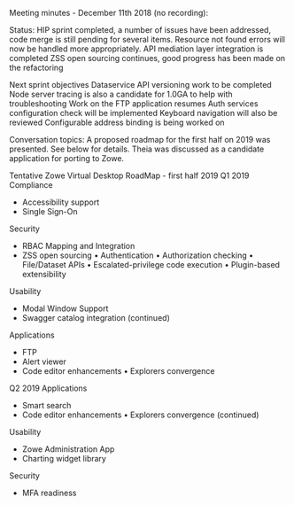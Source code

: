 Meeting minutes - December 11th 2018 (no recording):

Status:
HIP sprint completed, a number of issues have been addressed, code merge is still pending for several items.
Resource not found errors will now be handled more appropriately.
API mediation layer integration is completed
ZSS open sourcing continues, good progress has been made on the refactoring

Next sprint objectives
Dataservice API versioning work to be completed
Node server tracing is also a candidate for 1.0GA to help with troubleshooting
Work on the FTP application resumes
Auth services configuration check will be implemented
Keyboard navigation will also be reviewed
Configurable address binding is being worked on

Conversation topics:
A proposed roadmap for the first half on 2019 was presented. See below for details.
Theia was discussed as a candidate application for porting to Zowe.



Tentative Zowe Virtual Desktop RoadMap - first half 2019
Q1 2019
Compliance
- Accessibility support 
- Single Sign-On

Security
- RBAC Mapping and Integration
- ZSS open sourcing
•	Authentication
•	Authorization checking
•	File/Dataset APIs
•	Escalated-privilege code execution
•	Plugin-based extensibility

Usability
- Modal Window Support
- Swagger catalog integration (continued)

Applications
- FTP
- Alert viewer 
- Code editor enhancements
•	Explorers convergence

Q2 2019
Applications
- Smart search
- Code editor enhancements
•	Explorers convergence (continued)

Usability
- Zowe Administration App
- Charting widget library

Security
- MFA readiness

